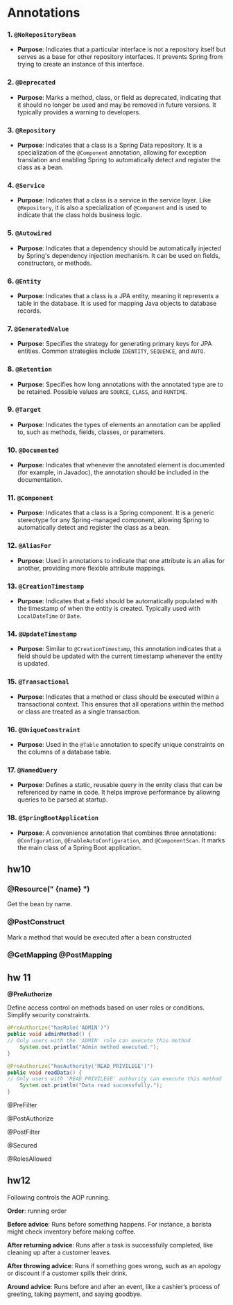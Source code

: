 # Annotations

### 1. `@NoRepositoryBean`

- **Purpose**: Indicates that a particular interface is not a repository itself but serves as a base for other repository interfaces. It prevents Spring from trying to create an instance of this interface.

### 2. `@Deprecated`

- **Purpose**: Marks a method, class, or field as deprecated, indicating that it should no longer be used and may be removed in future versions. It typically provides a warning to developers.

### 3. `@Repository`

- **Purpose**: Indicates that a class is a Spring Data repository. It is a specialization of the `@Component` annotation, allowing for exception translation and enabling Spring to automatically detect and register the class as a bean.

### 4. `@Service`

- **Purpose**: Indicates that a class is a service in the service layer. Like `@Repository`, it is also a specialization of `@Component` and is used to indicate that the class holds business logic.

### 5. `@Autowired`

- **Purpose**: Indicates that a dependency should be automatically injected by Spring's dependency injection mechanism. It can be used on fields, constructors, or methods.

### 6. `@Entity`

- **Purpose**: Indicates that a class is a JPA entity, meaning it represents a table in the database. It is used for mapping Java objects to database records.

### 7. `@GeneratedValue`

- **Purpose**: Specifies the strategy for generating primary keys for JPA entities. Common strategies include `IDENTITY`, `SEQUENCE`, and `AUTO`.

### 8. `@Retention`

- **Purpose**: Specifies how long annotations with the annotated type are to be retained. Possible values are `SOURCE`, `CLASS`, and `RUNTIME`.

### 9. `@Target`

- **Purpose**: Indicates the types of elements an annotation can be applied to, such as methods, fields, classes, or parameters.

### 10. `@Documented`

- **Purpose**: Indicates that whenever the annotated element is documented (for example, in Javadoc), the annotation should be included in the documentation.

### 11. `@Component`

- **Purpose**: Indicates that a class is a Spring component. It is a generic stereotype for any Spring-managed component, allowing Spring to automatically detect and register the class as a bean.

### 12. `@AliasFor`

- **Purpose**: Used in annotations to indicate that one attribute is an alias for another, providing more flexible attribute mappings.

### 13. `@CreationTimestamp`

- **Purpose**: Indicates that a field should be automatically populated with the timestamp of when the entity is created. Typically used with `LocalDateTime` or `Date`.

### 14. `@UpdateTimestamp`

- **Purpose**: Similar to `@CreationTimestamp`, this annotation indicates that a field should be updated with the current timestamp whenever the entity is updated.

### 15. `@Transactional`

- **Purpose**: Indicates that a method or class should be executed within a transactional context. This ensures that all operations within the method or class are treated as a single transaction.

### 16. `@UniqueConstraint`

- **Purpose**: Used in the `@Table` annotation to specify unique constraints on the columns of a database table.

### 17. `@NamedQuery`

- **Purpose**: Defines a static, reusable query in the entity class that can be referenced by name in code. It helps improve performance by allowing queries to be parsed at startup.

### 18. `@SpringBootApplication`

- **Purpose**: A convenience annotation that combines three annotations: `@Configuration`, `@EnableAutoConfiguration`, and `@ComponentScan`. It marks the main class of a Spring Boot application.



## hw10

### @Resource(" {name} ")

Get the bean by name.

###  @PostConstruct

Mark a method that would be executed after a bean constructed

### @GetMapping @PostMapping



## hw 11

**@PreAuthorize**

Define access control on methods  based on user roles or conditions. Simplify security constraints.

~~~java
@PreAuthorize("hasRole('ADMIN')")
public void adminMethod() {
// Only users with the 'ADMIN' role can execute this method
	System.out.println("Admin method executed.");
}

@PreAuthorize("hasAuthority('READ_PRIVILEGE')")
public void readData() {
// Only users with 'READ_PRIVILEGE' authority can execute this method
	System.out.println("Data read successfully.");
}
~~~

@PreFilter 



@PostAuthorize 



@PostFilter  



@Secured



@RolesAllowed



## hw12

Following controls the AOP running. 

**Order**: running order 

**Before advice**: Runs before something happens. For instance, a barista might check inventory before making coffee.

**After returning advice**: Runs after a task is successfully completed, like cleaning up after a customer leaves.

**After throwing advice**: Runs if something goes wrong, such as an apology or discount if a customer spills their drink.

**Around advice**: Runs before and after an event, like a cashier’s process of greeting, taking payment, and saying goodbye.

